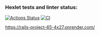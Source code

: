 ### Hexlet tests and linter status:
[![Actions Status](https://github.com/AlexRedisson18/rails-project-65/actions/workflows/hexlet-check.yml/badge.svg)](https://github.com/AlexRedisson18/rails-project-65/actions)
[![CI](https://github.com/AlexRedisson18/rails-project-65/actions/workflows/main.yml/badge.svg)](https://github.com/AlexRedisson18/rails-project-65/actions/workflows/main.yml)

https://rails-project-65-4x27.onrender.com/
